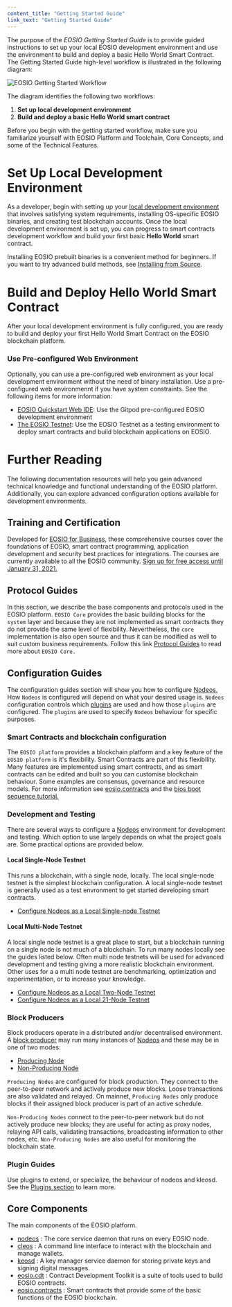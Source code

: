 ```yaml
---
content_title: "Getting Started Guide"
link_text: "Getting Started Guide"
---
```


The purpose of the _EOSIO Getting Started Guide_ is to provide guided instructions to set up your local EOSIO development environment and use the environment to build and deploy a basic Hello World Smart Contract. The Getting Started Guide high-level workflow is illustrated in the following diagram: 

![EOSIO Getting Started Workflow](./images/eosio-gsg-workflow.png)

The diagram identifies the following two workflows: 

1. **Set up local development environment**
2. **Build and deploy a basic Hello World smart contract**

Before you begin with the getting started workflow, make sure you familiarize yourself with EOSIO Platform and Toolchain, Core Concepts, and some of the Technical Features.

# Set Up Local Development Environment
As a developer, begin with setting up your [local development environment](20_local-development-environment) that involves satisfying system requirements, installing OS-specific EOSIO binaries, and creating test blockchain accounts. Once the local development environment is set up, you can progress to smart contracts development workflow and build your first basic **Hello World** smart contract.

Installing EOSIO prebuilt binaries is a convenient method for beginners. If you want to try advanced build methods, see [Installing from Source](https://developers.eos.io/manuals/eos/v2.1/install/build-from-source/index).

# Build and Deploy Hello World Smart Contract
After your local development environment is fully configured, you are ready to build and deploy your first Hello World Smart Contract on the EOSIO blockchain platform.


### Use Pre-configured Web Environment
Optionally, you can use a pre-configured web environment as your local development environment without the need of binary installation. Use a pre-configured web environmennt if you have system constraints. See the following items for more information:

* [EOSIO Quickstart Web IDE](30_pre-configured-development-environment): Use the Gitpod pre-configured EOSIO development environment
* [The EOSIO Testnet](../70_quick-start-guides): Use the EOSIO Testnet as a testing environment to deploy smart contracts and build blockchain applications on EOSIO.


# Further Reading
The following documentation resources will help you gain advanced technical knowledge and functional understanding of the EOSIO platform. Additionally, you can explore advanced configuration options available for development environments.

## Training and Certification 
Developed for [EOSIO for Business,](https://eos.io/eosio-for-business/) these comprehensive courses cover the foundations of EOSIO, smart contract programming, application development and security best practices for integrations. The courses are currently available to all the EOSIO community. [Sign up for free access until January 31, 2021.](https://training.eos.io/)

## Protocol Guides
In this section, we describe the base components and protocols used in the EOSIO platform. `EOSIO Core` provides the basic building blocks for the `system` layer and because they are not implemented as smart contracts they do not provide the same level of flexibility. Nevertheless, the `core` implementation is also open source and thus it can be modified as well to suit custom business requirements. Follow this link [Protocol Guides](../60_protocol-guides) to read more about `EOSIO Core.`

## Configuration Guides

The configuration guides section will show you how to configure [Nodeos.](../glossary/index/#nodeos) How `Nodeos` is configured will depend on what your desired usage is. `Nodeos` configuration controls which [plugins](../glossary/index/#plugin) are used and how those `plugins` are configured. The `plugins` are used to specify `Nodeos` behaviour for specific purposes. 

### Smart Contracts and blockchain configuration
The `EOSIO platform` provides a blockchain platform and a key feature of the `EOSIO platform` is it's flexibility. Smart Contracts are part of this flexibility. Many features are implemented using smart contracts, and as smart contracts can be edited and built so you can customise blockchain behaviour. Some examples are consensus, governance and resource models. For more information see [eosio.contracts](https://developers.eos.io/manuals/eosio.contracts/latest/index) and the [bios boot sequence tutorial.](../80_tutorials/10_bios-boot-sequence.md)    

### Development and Testing
There are several ways to configure a [Nodeos](../glossary/index/#nodeos) environment for development and testing. Which option to use largely depends on what the project goals are. Some practical options are provided below.

#### Local Single-Node Testnet
This runs a blockchain, with a single node, locally. The local single-node testnet is the simplest blockchain configuration. A local single-node testnet is generally used as a test envronment to get started developing smart contracts.    

* [Configure Nodeos as a Local Single-node Testnet](https://developers.eos.io/manuals/eos/v2.1/nodeos/usage/development-environment/local-single-node-testnet) 

#### Local Multi-Node Testnet
A local single node testnet is a great place to start, but a blockchain running on a single node is not much of a blockchain. To run many nodes locally see the guides listed below. Often multi node testnets will be used for advanced development and testing giving a more realistic blockchain environment. Other uses for a a multi node testnet are benchmarking, optimization and experimentation, or to increase your knowledge. 

* [Configure Nodeos as a Local Two-Node Testnet](https://developers.eos.io/manuals/eos/v2.1/nodeos/usage/development-environment/local-multi-node-testnet)
* [Configure Nodeos as a Local 21-Node Testnet](https://github.com/EOSIO/eos/blob/master/tutorials/bios-boot-tutorial/README.md)

### Block Producers
Block producers operate in a distributed and/or decentralised environment. A [block producer](../glossary/index/#block-producer) may run many instances of [Nodeos](../glossary/index/#nodeos) and these may be in one of two modes:

 * [Producing Node](https://developers.eos.io/manuals/eos/v2.1/nodeos/usage/node-setups/producing-node)
 * [Non-Producing Node](https://developers.eos.io/manuals/eos/v2.1/nodeos/usage/node-setups/non-producing-node)

`Producing Nodes` are configured for block production. They connect to the peer-to-peer network and actively produce new blocks. Loose transactions are also validated and relayed. On mainnet, `Producing Nodes` only produce blocks if their assigned block producer is part of an active schedule.

`Non-Producing Nodes` connect to the peer-to-peer network but do not actively produce new blocks; they are useful for acting as proxy nodes, relaying API calls, validating transactions, broadcasting information to other nodes, etc. `Non-Producing Nodes` are also useful for monitoring the blockchain state.

### Plugin Guides
Use plugins to extend, or specialize, the behaviour of nodeos and kleosd. See the [Plugins section](https://developers.eos.io/manuals/eos/v2.1/nodeos/plugins/index) to learn more.


## Core Components
The main components of the EOSIO platform.
* [nodeos](https://developers.eos.io/manuals/eos/v2.1/nodeos/index) : The core service daemon that runs on every EOSIO node.
* [cleos](https://developers.eos.io/manuals/eos/v2.1/cleos/index) : A command line interface to interact with the blockchain and manage wallets.
* [keosd](https://developers.eos.io/manuals/eos/v2.1/keosd/index) : A key manager service daemon for storing private keys and signing digital messages.
* [eosio.cdt](https://developers.eos.io/manuals/eosio.cdt/v1.8/index) : Contract Development Toolkit is a suite of tools used to build EOSIO contracts.
* [eosio.contracts](https://developers.eos.io/manuals/eosio.contracts/latest/index) : Smart contracts that provide some of the basic functions of the EOSIO blockchain.



